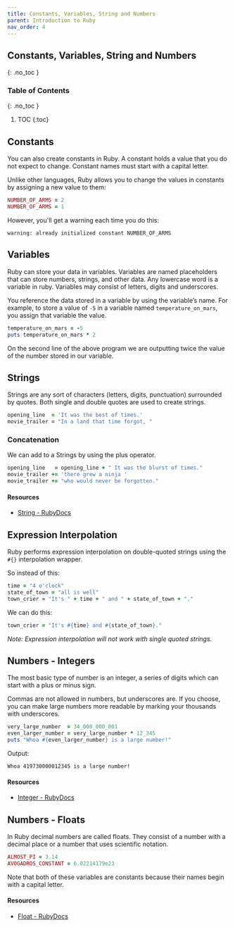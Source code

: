 ```yaml
---
title: Constants, Variables, String and Numbers
parent: Introduction to Ruby
nav_order: 4
---
```


<!--prettier-ignore-start-->
## Constants, Variables, String and Numbers
{: .no_toc }

### Table of Contents
{: .no_toc }

1. TOC
{:toc}

<!--prettier-ignore-end-->

## Constants

You can also create constants in Ruby. A constant holds a value that you do not expect to change. Constant names must start with a capital letter.

Unlike other languages, Ruby allows you to change the values in constants by assigning a new value to them:

```ruby
NUMBER_OF_ARMS = 2
NUMBER_OF_ARMS = 1
```

However, you'll get a warning each time you do this:

```
warning: already initialized constant NUMBER_OF_ARMS
```

## Variables

Ruby can store your data in variables. Variables are named placeholders that can store numbers, strings, and other data. Any lowercase word is a variable in ruby. Variables may consist of letters, digits and underscores.

You reference the data stored in a variable by using the variable’s name. For example, to store a value of `-5` in a variable named `temperature_on_mars`, you assign that variable the value.

```ruby
temperature_on_mars = -5
puts temperature_on_mars * 2
```

On the second line of the above program we are outputting twice the value of the number stored in our variable.

## Strings

Strings are any sort of characters (letters, digits, punctuation) surrounded by quotes. Both single and double quotes are used to create strings.

```ruby
opening_line  = 'It was the best of times.'
movie_trailer = "In a land that time forgot, "
```

### Concatenation

We can add to a Strings by using the plus operator.

```ruby
opening_line   = opening_line + " It was the blurst of times."
movie_trailer += 'there grew a ninja '
movie_trailer += "who would never be forgotten."
```

#### Resources

- [String - RubyDocs](http://ruby-doc.org/core/classes/String.html)

## Expression Interpolation

Ruby performs expression interpolation on double-quoted strings using the `#{}` interpolation wrapper.

So instead of this:

```ruby
time = "4 o'clock"
state_of_town = "all is well"
town_crier = "It's " + time + " and " + state_of_town + "."
```

We can do this:

```ruby
town_crier = "It's #{time} and #{state_of_town}."
```

_Note: Expression interpolation will not work with single quoted strings._

## Numbers - Integers

The most basic type of number is an integer, a series of digits which can start with a plus or minus sign.

Commas are not allowed in numbers, but underscores are. If you choose, you can make large numbers more readable by marking your thousands with underscores.

```ruby
very_large_number  = 34_000_000_001
even_larger_number = very_large_number * 12_345
puts "Whoa #{even_larger_number} is a large number!"
```

Output:

```
Whoa 419730000012345 is a large number!
```

#### Resources

- [Integer - RubyDocs](https://ruby-doc.org/core/classes/Integer.html)

## Numbers - Floats

In Ruby decimal numbers are called floats. They consist of a number with a decimal place or a number that uses scientific notation.

```ruby
ALMOST_PI = 3.14
AVOGADROS_CONSTANT = 6.02214179e23
```

Note that both of these variables are constants because their names begin with a capital letter.

#### Resources

- [Float - RubyDocs](http://ruby-doc.org/core/classes/Float.html)
